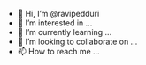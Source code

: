 - 👋 Hi, I’m @ravipedduri
- 👀 I’m interested in ...
- 🌱 I’m currently learning ...
- 💞️ I’m looking to collaborate on ...
- 📫 How to reach me ...

<!---
ravipedduri/ravipedduri is a ✨ special ✨ repository because its `README.md` (this file) appears on your GitHub profile.
You can click the Preview link to take a look at your changes.
--->
